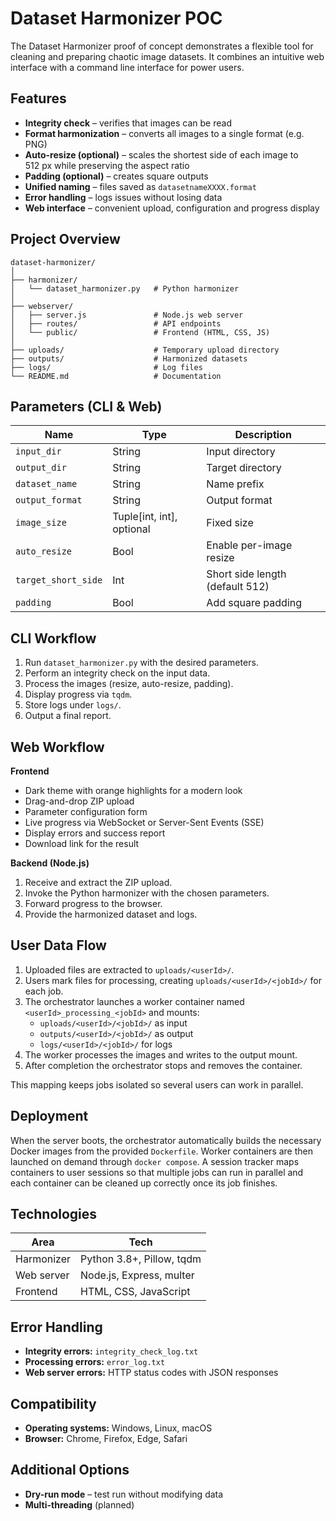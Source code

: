 # Dataset Harmonizer POC

The Dataset Harmonizer proof of concept demonstrates a flexible tool for cleaning and preparing chaotic image datasets. It combines an intuitive web interface with a command line interface for power users.

## Features

- **Integrity check** – verifies that images can be read
- **Format harmonization** – converts all images to a single format (e.g. PNG)
- **Auto-resize (optional)** – scales the shortest side of each image to 512 px while preserving the aspect ratio
- **Padding (optional)** – creates square outputs
- **Unified naming** – files saved as `datasetnameXXXX.format`
- **Error handling** – logs issues without losing data
- **Web interface** – convenient upload, configuration and progress display

## Project Overview

```
dataset-harmonizer/
│
├── harmonizer/
│   └── dataset_harmonizer.py   # Python harmonizer
│
├── webserver/
│   ├── server.js               # Node.js web server
│   ├── routes/                 # API endpoints
│   └── public/                 # Frontend (HTML, CSS, JS)
│
├── uploads/                    # Temporary upload directory
├── outputs/                    # Harmonized datasets
├── logs/                       # Log files
└── README.md                   # Documentation
```

## Parameters (CLI & Web)

| Name                | Type                       | Description                                   |
| ------------------- | -------------------------- | --------------------------------------------- |
| `input_dir`         | String                     | Input directory                               |
| `output_dir`        | String                     | Target directory                              |
| `dataset_name`      | String                     | Name prefix                                   |
| `output_format`     | String                     | Output format                                 |
| `image_size`        | Tuple[int, int], optional  | Fixed size                                    |
| `auto_resize`       | Bool                       | Enable per-image resize                       |
| `target_short_side` | Int                        | Short side length (default 512)               |
| `padding`           | Bool                       | Add square padding                            |

## CLI Workflow

1. Run `dataset_harmonizer.py` with the desired parameters.
2. Perform an integrity check on the input data.
3. Process the images (resize, auto-resize, padding).
4. Display progress via `tqdm`.
5. Store logs under `logs/`.
6. Output a final report.

## Web Workflow

**Frontend**

- Dark theme with orange highlights for a modern look
- Drag-and-drop ZIP upload
- Parameter configuration form
- Live progress via WebSocket or Server-Sent Events (SSE)
- Display errors and success report
- Download link for the result

**Backend (Node.js)**

1. Receive and extract the ZIP upload.
2. Invoke the Python harmonizer with the chosen parameters.
3. Forward progress to the browser.
4. Provide the harmonized dataset and logs.

## User Data Flow

1. Uploaded files are extracted to `uploads/<userId>/`.
2. Users mark files for processing, creating `uploads/<userId>/<jobId>/` for each job.
3. The orchestrator launches a worker container named `<userId>_processing_<jobId>` and mounts:
   - `uploads/<userId>/<jobId>/` as input
   - `outputs/<userId>/<jobId>/` as output
   - `logs/<userId>/<jobId>/` for logs
4. The worker processes the images and writes to the output mount.
5. After completion the orchestrator stops and removes the container.

This mapping keeps jobs isolated so several users can work in parallel.

## Deployment

When the server boots, the orchestrator automatically builds the necessary Docker images from the provided `Dockerfile`. Worker containers are then launched on demand through `docker compose`. A session tracker maps containers to user sessions so that multiple jobs can run in parallel and each container can be cleaned up correctly once its job finishes.

## Technologies

| Area       | Tech                        |
| ---------- | --------------------------- |
| Harmonizer | Python 3.8+, Pillow, tqdm   |
| Web server | Node.js, Express, multer    |
| Frontend   | HTML, CSS, JavaScript       |

## Error Handling

- **Integrity errors:** `integrity_check_log.txt`
- **Processing errors:** `error_log.txt`
- **Web server errors:** HTTP status codes with JSON responses

## Compatibility

- **Operating systems:** Windows, Linux, macOS
- **Browser:** Chrome, Firefox, Edge, Safari

## Additional Options

- **Dry-run mode** – test run without modifying data
- **Multi-threading** (planned)
